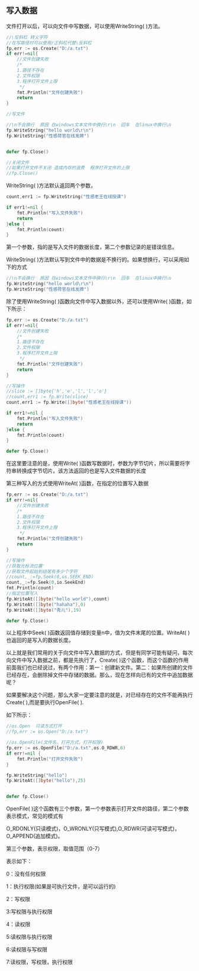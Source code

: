## **写入数据**

文件打开以后，可以向文件中写数据，可以使用WriteString\( \)方法。

```go
//\反斜杠 转义字符
//在写路径时可以使用/正斜杠代替\反斜杠
fp,err := os.Create("D:/a.txt")
if err!=nil{
    //文件创建失败
    /*
    1.路径不存在
    2.文件权限
    3.程序打开文件上限
     */
    fmt.Println("文件创建失败")
    return
}

//写文件

//\n不会换行  原因 在windows文本文件中换行\r\n  回车  在linux中换行\n
fp.WriteString("hello world\r\n")
fp.WriteString("性感荷官在线发牌")


defer fp.Close()

//关闭文件
//如果打开文件不关闭 造成内存的浪费  程序打开文件的上限
//fp.Close()
```

WriteString\( \)方法默认返回两个参数，

```go
count,err1 := fp.WriteString("性感老王在线授课")

if err1!=nil {
    fmt.Println("写入文件失败")
    return
}else {
    fmt.Println(count)
}
```

第一个参数，指的是写入文件的数据长度，第二个参数记录的是错误信息。

WriteString\( \)方法默认写到文件中的数据是不换行的。如果想换行，可以采用如下的方式

```go
//\n不会换行  原因 在windows文本文件中换行\r\n  回车  在linux中换行\n
fp.WriteString("hello world\r\n")
fp.WriteString("性感荷官在线发牌")
```

除了使用WriteString\( \)函数向文件中写入数据以外，还可以使用Write\( \)函数，如下所示：

```go
fp,err := os.Create("D:/a.txt")
if err!=nil{
    //文件创建失败
    /*
    1.路径不存在
    2.文件权限
    3.程序打开文件上限
     */
    fmt.Println("文件创建失败")
    return
}

//写操作
//slice := []byte{'h','e','l','l','o'}
//count,err1 := fp.Write(slice)
count,err1 := fp.Write([]byte("性感老王在线授课"))

if err1!=nil {
    fmt.Println("写入文件失败")
    return
}else {
    fmt.Println(count)
}

defer fp.Close()
```

在这里要注意的是，使用Write\( \)函数写数据时，参数为字节切片，所以需要将字符串转换成字节切片。该方法返回的也是写入文件数据的长度

第三种写入的方式使用WriteAt\( \)函数，在指定的位置写入数据

```go
fp,err := os.Create("D:/a.txt")
if err!=nil{
    //文件创建失败
    /*
    1.路径不存在
    2.文件权限
    3.程序打开文件上限
     */
    fmt.Println("文件创建失败")
    return
}

//写操作
//获取光标流位置'
//获取文件起始到结尾有多少个字符
//count,_:=fp.Seek(0,os.SEEK_END)
count,_:=fp.Seek(0,io.SeekEnd)
fmt.Println(count)
//指定位置写入
fp.WriteAt([]byte("hello world"),count)
fp.WriteAt([]byte("hahaha"),0)
fp.WriteAt([]byte("秀儿"),19)

defer fp.Close()
```

以上程序中Seek\( \)函数返回值存储到变量n中，值为文件末尾的位置。WriteAt\( \)也返回的是写入的数据长度。

以上就是我们常用的关于向文件中写入数据的方式，但是有同学可能有疑问，每次向文件中写入数据之前，都是先执行了，Create\( \)这个函数，而这个函数的作用前面我们也已经说过，有两个作用：第一：创建新文件。第二：如果所创建的文件已经存在，会删除掉文件中存储的数据。那么，现在怎样向已有的文件中追加数据呢？

如果要解决这个问题，那么大家一定要注意的就是，对已经存在的文件不能再执行Create\( \),而是要执行OpenFile\( \).

如下所示：

```go
//os.Open  只读方式打开
//fp,err := os.Open("D:/a.txt")

//os.OpenFile(文件名，打开方式，打开权限)
fp,err := os.OpenFile("D:/a.txt",os.O_RDWR,6)
if err!=nil {
    fmt.Println("打开文件失败")
}

fp.WriteString("hello")
fp.WriteAt([]byte("hello"),25)


defer fp.Close()
```

OpenFile\( \)这个函数有三个参数，第一个参数表示打开文件的路径，第二个参数表示模式，常见的模式有

O\_RDONLY\(只读模式\)，O\_WRONLY\(只写模式\),O\_RDWR\(可读可写模式\)，O\_APPEND\(追加模式\)。

第三个参数，表示权限，取值范围（0-7）

表示如下：

0：没有任何权限

1：执行权限\(如果是可执行文件，是可以运行的\)

2：写权限

3:写权限与执行权限

4：读权限

5:读权限与执行权限

6:读权限与写权限

7:读权限，写权限，执行权限

